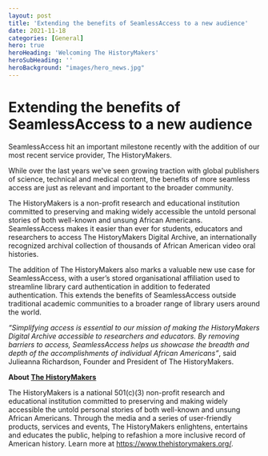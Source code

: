 ```yaml
---
layout: post
title: 'Extending the benefits of SeamlessAccess to a new audience'
date: 2021-11-18
categories: [General]
hero: true
heroHeading: 'Welcoming The HistoryMakers'
heroSubHeading: ''
heroBackground: "images/hero_news.jpg"
---
```


# Extending the benefits of SeamlessAccess to a new audience

SeamlessAccess hit an important milestone recently with the addition of our most recent service provider, The HistoryMakers.

While over the last years we've seen growing traction with global publishers of science, technical and medical content, the benefits of more seamless access are just as relevant and important to the broader community.

The HistoryMakers is a non-profit research and educational institution committed to preserving and making widely accessible the untold personal stories of both well-known and unsung African Americans.  SeamlessAccess makes it easier than ever for students, educators and researchers to access The HistoryMakers Digital Archive, an internationally recognized archival collection of thousands of African American video oral histories.

The addition of The HistoryMakers also marks a valuable new use case for SeamlessAccess, with a user’s stored organisational affiliation used to streamline library card authentication in addition to federated authentication.  This extends the benefits of SeamlessAccess outside traditional academic communities to a broader range of library users around the world.

_“Simplifying access is essential to our mission of making the HistoryMakers Digital Archive accessible to researchers and educators.  By removing barriers to access, SeamlessAccess helps us showcase the breadth and depth of the accomplishments of individual African Americans”_, said Julieanna Richardson, Founder and President of The HistoryMakers.



**About [The HistoryMakers](https://www.thehistorymakers.org/)**

The HistoryMakers is a national 501(c)(3) non-profit research and educational institution committed to preserving and making widely accessible the untold personal stories of both well-known and unsung African Americans. Through the media and a series of user-friendly products, services and events, The HistoryMakers enlightens, entertains and educates the public, helping to refashion a more inclusive record of American history.  Learn more at https://www.thehistorymakers.org/.



